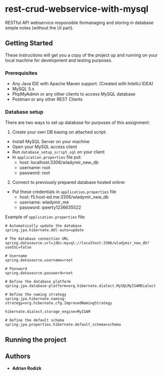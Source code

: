 # rest-crud-webservice-with-mysql

RESTful API webservice responsible formanaging and storing in database simple notes (without the UI part).

## Getting Started

These instructions will get you a copy of the project up and running on your local machine for development and testing purposes.

### Prerequisites

* Any Java IDE with Apache Maven support. (Created with IntelliJ IDEA)
* MySQL 5.x
* PhpMyAdmin or any other clients to access MySQL database
* Postman or any other REST Clients

### Database setup

There are two ways to set up database for purposes of this assignment:

1. Create your own DB basing on attached script:
  * Install MySQL Server on your machine
  * Open your MySQL access client
  * Run `database_setup_script.sql` on your client
  * In `application.properties` file put:
    - host: localhost:3306/wladymir_new_db
    - username: root
    - password: root
   

2. Connect to previously prepared database hosted online:
  * Put these credentials in `application.properties` file
    - host: f5.host-ed.me:3306/wladymir_new_db
    - username: wladymir_me
    - password: qwerty1236635522
  
  
  Example of `application.properties` file:
  
  ```
# Automatically update the database
spring.jpa.hibernate.ddl-auto=update

# The database connection URL
spring.datasource.url=jdbc:mysql://localhost:3306/wladymir_new_db?useSSL=false

# Username
spring.datasource.username=root

# Password
spring.datasource.password=root

# Define the database platform
spring.jpa.database-platform=org.hibernate.dialect.MySQLMyISAMDialect

# Define the naming strategy
spring.jpa.hibernate.naming-strategy=org.hibernate.cfg.ImprovedNamingStrategy

hibernate.dialect.storage_engine=MyISAM

# Define the default schema
spring.jpa.properties.hibernate.default_schema=schema

```
 
## Running the project




## Authors

* **Adrian Rodizk** 
